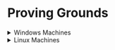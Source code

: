 # Proving Grounds

<details>

<summary>Windows Machines</summary>

* [x] [HelpDesk](https://lojique.gitbook.io/proving-grounds-1/v/helpdesk/)
* [x] Squid
* [x] [Slort](https://lojique.gitbook.io/proving-grounds-1/v/slort/)
* [x] [AuthBy](https://lojique.gitbook.io/proving-grounds-1/v/authby/)
* [x] [UT99](https://lojique.gitbook.io/proving-grounds-1/v/ut99/)
* [x] [MeatHead](https://lojique.gitbook.io/proving-grounds-1/v/meathead/)
* [x] [Jacko](https://lojique.gitbook.io/proving-grounds-1/v/jacko/)
* [x] [Medjed](https://lojique.gitbook.io/proving-grounds-1/v/medjed/)
* [x] [Algeron](https://lojique.gitbook.io/proving-grounds-1/v/algernon-1/)
* [x] [Hutch](https://lojique.gitbook.io/proving-grounds-1/v/hutch/)
* [x] [Heist](https://lojique.gitbook.io/proving-grounds-1/v/heist/)
* [x] [Shenzi](https://lojique.gitbook.io/proving-grounds-1/v/shenzi/)
* [x] [DVR4](https://lojique.gitbook.io/proving-grounds-1/v/dvr4/)
* [x] [Internal](https://lojique.gitbook.io/windows/v/internal/)
* [ ] Craft
* [x] [Vault](https://lojique.gitbook.io/proving-grounds-1/v/vault/)
* [ ] BillyBoss
* [x] [Nickel](https://lojique.gitbook.io/proving-grounds-1/v/nickel/)
* [x] [Resourced](https://lojique.gitbook.io/proving-grounds-1/v/resourced/)

</details>

<details>

<summary>Linux Machines</summary>

* [x] [ClamAV](https://lojique.gitbook.io/proving-grounds-1/v/clamav/)
* [x] Tico
* [x] [Fail](https://lojique.gitbook.io/proving-grounds-1/v/fail/)
* [x] [Nibbles](https://lojique.gitbook.io/proving-grounds-1/v/nibbles/)
* [x] [Banzai](https://lojique.gitbook.io/proving-grounds-1/v/banzai/)
* [x] [Hunit](https://lojique.gitbook.io/proving-grounds-1/v/hunit/)
* [x] [Zino](https://lojique.gitbook.io/proving-grounds-1/v/zino/)
* [x] [Peppo](https://lojique.gitbook.io/proving-grounds-1/v/peppo/)
* [ ] Dibble
* [ ] Hetemit
* [x] [Sybaris](https://lojique.gitbook.io/proving-grounds-1/v/sybaris/)
* [x] [ZenPhoto](https://lojique.gitbook.io/proving-grounds-1/v/zenphoto/)
* [ ] Readys
* [x] [Nukem](https://lojique.gitbook.io/proving-grounds-1/v/nukem/)
* [x] [Walla](https://lojique.gitbook.io/proving-grounds-1/v/walla/)
* [x] [Pelican](https://lojique.gitbook.io/proving-grounds-1/v/pelican/)
* [x] [Snookums](https://lojique.gitbook.io/proving-grounds-1/v/snookums/)
* [x] [Exfiltrated](https://lojique.gitbook.io/proving-grounds-1/v/exfiltrated/)
* [x] [Twiggy](https://lojique.gitbook.io/proving-grounds-1/v/twiggy/)
* [x] [Bratarina](https://lojique.gitbook.io/proving-grounds-1/v/bratarina/)
* [x] [BlackGate](https://lojique.gitbook.io/proving-grounds-1/v/blackgate/)
* [x] [Sirol](https://lojique.gitbook.io/proving-grounds-1/v/sirol/)
* [x] [Wombo](https://lojique.gitbook.io/proving-grounds-1/v/wombo/)
* [x] [Sorcerer](https://lojique.gitbook.io/proving-grounds-1/v/sorcerer/)
* [x] [Wheels](https://lojique.gitbook.io/proving-grounds-1/v/wheels/)
* [x] [Malbec](https://lojique.gitbook.io/proving-grounds-1/v/malbec/)

</details>
